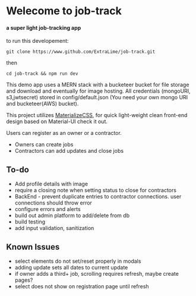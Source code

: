 # Welecome to job-track
#### a super light job-tracking app

to run this developement:

`git clone https://www.github.com/ExtraLime/job-track.git`

then

`cd job-track && npm run dev`

This demo app uses a MERN stack with a bucketeer bucket for file storage and download and eventually for image hosting. 
All credentials (mongoURI, s3,jwtsecret) stored in config/default.json (You need your own mongo URI and bucketeer(AWS) bucket).

This project utilizes [MaterializeCSS](https://materializecss.com/), for quick light-weight clean front-end design based on Material-UI check it out.


Users can register as an owner or a contractor.
- Owners can create jobs
 - Contractors can add updates and close jobs
## To-do
 - Add profile details with image
 - require a closing note when setting status to close for contractors
 - BackEnd - prevent duplicate entries to contractor connections. user connections should throw error
 - configure errors and alerts
 - build out admin platform to add/delete from db
 - build testing
 - add input validation, sanitization
## Known Issues
- select elements do not set/reset properly in modals
- adding update sets all dates to current update
- if owner adds a third+ job, scrolling requires refresh, maybe create pages?
- select does not show on registration page until refresh